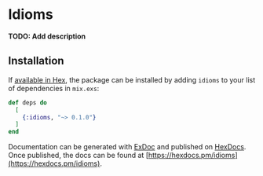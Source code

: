 # Idioms

**TODO: Add description**

## Installation

If [available in Hex](https://hex.pm/docs/publish), the package can be installed
by adding `idioms` to your list of dependencies in `mix.exs`:

```elixir
def deps do
  [
    {:idioms, "~> 0.1.0"}
  ]
end
```

Documentation can be generated with [ExDoc](https://github.com/elixir-lang/ex_doc)
and published on [HexDocs](https://hexdocs.pm). Once published, the docs can
be found at [https://hexdocs.pm/idioms](https://hexdocs.pm/idioms).

